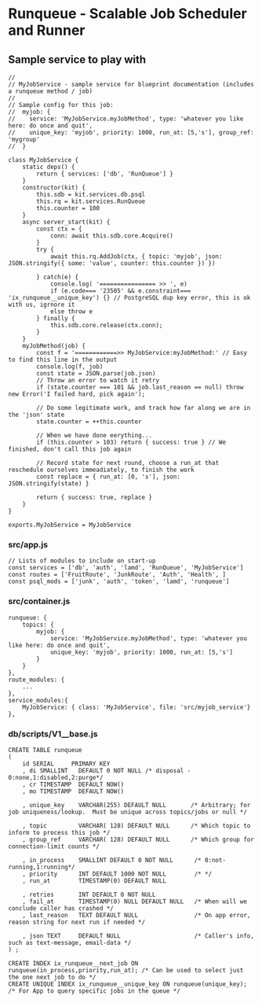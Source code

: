 # Runqueue - Scalable Job Scheduler and Runner



## Sample service to play with

    //
    // MyJobService - sample service for blueprint documentation (includes a runqueue method / job)
    //
    // Sample config for this job:
    //  myjob: {
    //    service: 'MyJobService.myJobMethod', type: 'whatever you like here: do once and quit',
    //    unique_key: 'myjob', priority: 1000, run_at: [5,'s'], group_ref: 'mygroup'
    //  }

    class MyJobService {
        static deps() {
            return { services: ['db', 'RunQueue'] }
        }
        constructor(kit) {
            this.sdb = kit.services.db.psql
            this.rq = kit.services.RunQueue
            this.counter = 100
        }
        async server_start(kit) {
            const ctx = {
                conn: await this.sdb.core.Acquire()
            }
            try {
                await this.rq.AddJob(ctx, { topic: 'myjob', json: JSON.stringify({ some: 'value', counter: this.counter }) })

            } catch(e) {
                console.log( '================ >> ', e)
                if (e.code=== '23505' && e.constraint=== 'ix_runqueue__unique_key') {} // PostgreSQL dup key error, this is ok with us, igrnore it
                else throw e
            } finally {
                this.sdb.core.release(ctx.conn);
            }
        }
        myJobMethod(job) {
            const f = '============>> MyJobService:myJobMethod:' // Easy to find this line in the output
            console.log(f, job)
            const state = JSON.parse(job.json)
            // Throw an error to watch it retry
            if (state.counter === 101 && job.last_reason == null) throw new Error('I failed hard, pick again');

            // Do some legitimate work, and track how far along we are in the 'json' state
            state.counter = ++this.counter

            // When we have done eerything...
            if (this.counter > 103) return { success: true } // We finished, don't call this job again

            // Record state for next round, choose a run_at that reschedule ourselves immeadiately, to finish the work
            const replace = { run_at: [0, 's'], json: JSON.stringify(state) }

            return { success: true, replace }
        }
    }

    exports.MyJobService = MyJobService


### src/app.js

    // Lists of modules to include on start-up
    const services = ['db', 'auth', 'lamd', 'RunQueue', 'MyJobService']
    const routes = ['FruitRoute', 'JunkRoute', 'Auth', 'Health', ]
    const psql_mods = ['junk', 'auth', 'token', 'lamd', 'runqueue']

### src/container.js

    runqueue: {
        topics: {
            myjob: {
                service: 'MyJobService.myJobMethod', type: 'whatever you like here: do once and quit',
                unique_key: 'myjob', priority: 1000, run_at: [5,'s']
            }
        }
    },
    route_modules: {
        ...
    },
    service_modules:{
        MyJobService: { class: 'MyJobService', file: 'src/myjob_service'}
    },


### db/scripts/V1__base.js

    CREATE TABLE runqueue
    (
        id SERIAL     PRIMARY KEY
        , di SMALLINT   DEFAULT 0 NOT NULL /* disposal - 0:none,1:disabled,2:purge*/
        , cr TIMESTAMP  DEFAULT NOW()
        , mo TIMESTAMP  DEFAULT NOW()

        , unique_key    VARCHAR(255) DEFAULT NULL       /* Arbitrary; for job uniqueness/lookup.  Must be unique across topics/jobs or null */

        , topic         VARCHAR( 128) DEFAULT NULL      /* Which topic to inform to process this job */
        , group_ref     VARCHAR( 128) DEFAULT NULL      /* Which group for connection-limit counts */

        , in_process    SMALLINT DEFAULT 0 NOT NULL      /* 0:not-running,1:running*/
        , priority      INT DEFAULT 1000 NOT NULL        /* */
        , run_at        TIMESTAMP(0) DEFAULT NULL

        , retries       INT DEFAULT 0 NOT NULL
        , fail_at       TIMESTAMP(0) NULL DEFAULT NULL   /* When will we conclude caller has crashed */
        , last_reason   TEXT DEFAULT NULL                /* On app error, reason string for next run if needed */

        , json TEXT     DEFAULT NULL                     /* Caller's info, such as text-message, email-data */
    ) ;

    CREATE INDEX ix_runqueue__next_job ON runqueue(in_process,priority,run_at); /* Can be used to select just the one next job to do */
    CREATE UNIQUE INDEX ix_runqueue__unique_key ON runqueue(unique_key); /* For App to query specific jobs in the queue */


